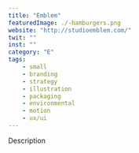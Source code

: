 ```yaml
---
title: "Emblem"
featuredImage: ./-hamburgers.png
website: "http://studioemblem.com/"
twit: ""
inst: ""
category: "E"
tags:
    - small
    - branding
    - strategy
    - illustration
    - packaging
    - environmental
    - motion
    - ux/ui
---
```


Description
